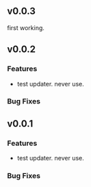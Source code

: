 ## v0.0.3

first working.

## v0.0.2

### Features

- test updater. never use.

### Bug Fixes

## v0.0.1

### Features

- test updater. never use.

### Bug Fixes
